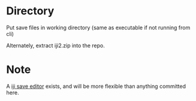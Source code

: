 # Directory
Put save files in working directory (same as executable if not running from cli)

Alternately, extract iji2.zip into the repo.

# Note
A [iji save editor](https://github.com/ilag11111/ijiSaveEditor) exists,
and will be more flexible than anything committed here.
